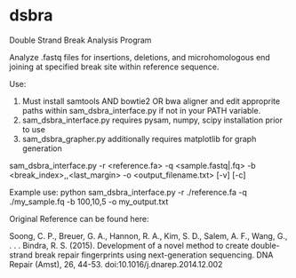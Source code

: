 # dsbra
Double Strand Break Analysis Program

Analyze .fastq files for insertions, deletions, and microhomologous end joining at specified break site within reference sequence.

Use:
1. Must install samtools AND bowtie2 OR bwa aligner and edit approprite paths within sam_dsbra_interface.py if not in your PATH variable.
2. sam_dsbra_interface.py requires pysam, numpy, scipy installation prior to use
3. sam_dsbra_grapher.py additionally requires matplotlib for graph generation

sam_dsbra_interface.py -r <reference.fa> -q <sample.fastq|.fq> -b <break_index>,<margin>,<last_margin> -o <output_filename.txt> [-v] [-c]

Example use:
python sam_dsbra_interface.py -r ./reference.fa -q ./my_sample.fq -b 100,10,5 -o my_output.txt

Original Reference can be found here:

Soong, C. P., Breuer, G. A., Hannon, R. A., Kim, S. D., Salem, A. F., Wang, G., . . . Bindra, R. S. (2015). Development of a novel method to create double-strand break repair fingerprints using next-generation sequencing. DNA Repair (Amst), 26, 44-53. doi:10.1016/j.dnarep.2014.12.002
